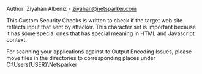Author: Ziyahan Albeniz - ziyahan@netsparker.com

This Custom Security Checks is written to check if the target web site reflects input that sent by attacker. This character set is important because it has some special ones that has special meaning in HTML and Javascript context.


For scanning your applications against to Output Encoding Issues, please move files in the directories to corresponding places under C:\Users\{USER}\Netsparker


